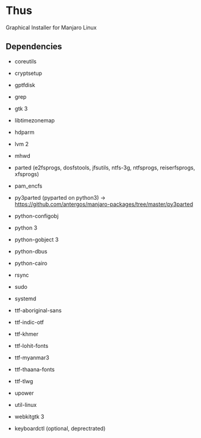 # Thus

Graphical Installer for Manjaro Linux

## Dependencies

 * coreutils
 * cryptsetup
 * gptfdisk
 * grep
 * gtk 3
 * libtimezonemap
 * hdparm
 * lvm 2
 * mhwd
 * parted (e2fsprogs, dosfstools, jfsutils, ntfs-3g, ntfsprogs, reiserfsprogs, xfsprogs)
 * pam_encfs
 * py3parted (pyparted on python3) -> https://github.com/antergos/manjaro-packages/tree/master/py3parted
 * python-configobj
 * python 3
 * python-gobject 3
 * python-dbus
 * python-cairo
 * rsync
 * sudo
 * systemd
 * ttf-aboriginal-sans
 * ttf-indic-otf
 * ttf-khmer
 * ttf-lohit-fonts
 * ttf-myanmar3
 * ttf-thaana-fonts
 * ttf-tlwg
 * upower
 * util-linux
 * webkitgtk 3

 * keyboardctl (optional, deprectrated)

